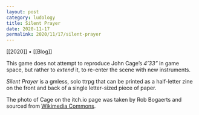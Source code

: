 ```yaml
---
layout: post
category: ludology
title: Silent Prayer
date: 2020-11-17
permalink: 2020/11/17/silent-prayer
---
```


[[2020]] • [[Blog]]

This game does not attempt to reproduce John Cage’s *4’33”* in game space, but rather to *extend* it, to re-enter the scene with new instruments.

*Silent Prayer* is a gmless, solo ttrpg that can be printed as a half-letter zine on the front and back of a single letter-sized piece of paper.

The photo of Cage on the itch.io page was taken by Rob Bogaerts and sourced from [Wikimedia Commons](https://commons.wikimedia.org/wiki/File:Opdracht_GPD_componist_John_Cage_,_kop,_Bestanddeelnr_934-2728.jpg).